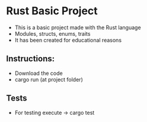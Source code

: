 # Rust Basic Project
* This is a basic project made with the Rust language
* Modules, structs, enums, traits
* It has been created for educational reasons

## Instructions:
* Download the code
* cargo run (at project folder)

## Tests
* For testing execute -> cargo test